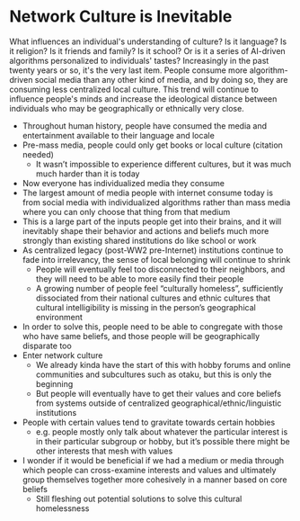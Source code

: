 # Network Culture is Inevitable

What influences an individual's understanding of culture? Is it language? Is it religion? Is it friends and family? Is it school? Or is it a series of AI-driven algorithms personalized to individuals' tastes? Increasingly in the past twenty years or so, it's the very last item. People consume more algorithm-driven social media than any other kind of media, and by doing so, they are consuming less centralized local culture. This trend will continue to influence people's minds and increase the ideological distance between individuals who may be geographically or ethnically very close.

* Throughout human history, people have consumed the media and entertainment available to their language and locale
* Pre-mass media, people could only get books or local culture (citation needed)
    * It wasn’t impossible to experience different cultures, but it was much much harder than it is today
* Now everyone has individualized media they consume
* The largest amount of media people with internet consume today is from social media with individualized algorithms rather than mass media where you can only choose that thing from that medium
* This is a large part of the inputs people get into their brains, and it will inevitably shape their behavior and actions and beliefs much more strongly than existing shared institutions do like school or work
* As centralized legacy (post-WW2 pre-Internet) institutions continue to fade into irrelevancy, the sense of local belonging will continue to shrink
    * People will eventually feel too disconnected to their neighbors, and they will need to be able to more easily find their people
    * A growing number of people feel “culturally homeless”, sufficiently dissociated from their national cultures and ethnic cultures that cultural intelligibility is missing in the person’s geographical environment
* In order to solve this, people need to be able to congregate with those who have same beliefs, and those people will be geographically disparate too
* Enter network culture
    * We already kinda have the start of this with hobby forums and online communities and subcultures such as otaku, but this is only the beginning
    * But people will eventually have to get their values and core beliefs from systems outside of centralized geographical/ethnic/linguistic institutions
* People with certain values tend to gravitate towards certain hobbies
    * e.g. people mostly only talk about whatever the particular interest is in their particular subgroup or hobby, but it’s possible there might be other interests that mesh with values
* I wonder if it would be beneficial if we had a medium or media through which people can cross-examine interests and values and ultimately group themselves together more cohesively in a manner based on core beliefs 
    * Still fleshing out potential solutions to solve this cultural homelessness
